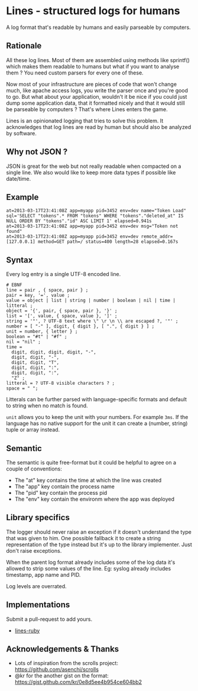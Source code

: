 Lines - structured logs for humans
==================================

A log format that's readable by humans and easily parseable by computers.

Rationale
---------

All these log lines. Most of them are assembled using methods like
sprintf() which makes them readable to humans but what if you want to
analyse them ? You need custom parsers for every one of these.

Now most of your infrastructure are pieces of code that won't change
much, like apache access logs, you write the parser once and you're good
to go. But what about your application, wouldn't it be nice if you could
just dump some application data, that it formatted nicely and that it
would still be parseable by computers ? That's where Lines enters the
game.

Lines is an opinionated logging that tries to solve this problem. It acknowledges that log lines are read by human but should also be analyzed by software.

Why not JSON ?
--------------

JSON is great for the web but not really readable when compacted on a single line. We also would like to keep more data types if possible like date/time.

Example
-------

```
at=2013-03-17T23:41:08Z app=myapp pid=3452 env=dev name="Token Load" sql='SELECT "tokens".* FROM "tokens" WHERE "tokens"."deleted_at" IS NULL ORDER BY "tokens"."id" ASC LIMIT 1' elapsed=0.941s
at=2013-03-17T23:41:08Z app=myapp pid=3452 env=dev msg="Token not found"
at=2013-03-17T23:41:08Z app=myapp pid=3452 env=dev remote_addr=[127.0.0.1] method=GET path=/ status=400 length=28 elapsed=0.167s
```

Syntax
------

Every log entry is a single UTF-8 encoded line.

```ebnf
# EBNF
line = pair , { space, pair } ;
pair = key, '=', value ;
value = object | list | string | number | boolean | nil | time | litteral ;
object = '{', pair, { space, pair }, '}' ;
list = '[', value, { space, value }, ']' ;
string = '"', ? UTF-8 text where \" \r \n \\ are escaped ?, '"' ;
number = [ "-" ], digit, { digit }, [ ".", { digit } ] ;
unit = number, { letter } ;
boolean = "#t" | "#f" ;
nil = "nil" ;
time =
  digit, digit, digit, digit, "-",
  digit, digit, "-",
  digit, digit, "T",
  digit, digit, ":",
  digit, digit, ":",
  "Z" ;
litteral = ? UTF-8 visible characters ? ;
space = " ";
```

Litterals can be further parsed with language-specific formats and
default to string when no match is found.

`unit` allows you to keep the unit with your numbers. For example `3ms`. If
the language has no native support for the unit it can create a
(number, string) tuple or array instead.

Semantic
--------

The semantic is quite free-format but it could be helpful to agree on a couple of conventions:

* The "at" key contains the time at which the line was created
* The "app" key contain the process name
* The "pid" key contain the process pid
* The "env" key contain the environm where the app was deployed

Library specifics
-----------------

The logger should never raise an exception if it doesn't understand the type that was given to him. One possible fallback it to create a string representation of the type instead but it's up to the library implementer. Just don't raise exceptions.

When the parent log format already includes some of the log data it's allowed to strip some values of the line. Eg: syslog already includes timestamp, app name and PID.

Log levels are overrated.

Implementations
---------------

Submit a pull-request to add yours.

* [lines-ruby](https://github.com/zimbatm/lines-ruby)

Acknowledgements & Thanks
-------------------------

* Lots of inspiration from the scrolls project: https://github.com/asenchi/scrolls
* @kr for the another gist on the format:
https://gist.github.com/kr/0e8d5ee4b954ce604bb2


